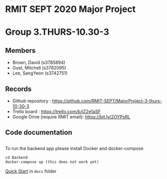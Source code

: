 # RMIT SEPT 2020 Major Project

# Group 3.THURS-10.30-3

## Members
* Brown, David (s3785894)
* Gust, Mitchell (s3782095)
* Lee, SangYeon (s3742751)

## Records

* Github repository : https://github.com/RMIT-SEPT/MajorProject-3-thurs-10-30-3
* Trello board : https://trello.com/b/jZ2e1aSF
* Google Drive (require RMIT email): https://bit.ly/2OYPsRL

## Code documentation
##
To run the backend app please install Docker and docker-compose
```
cd Backend
docker-compose up (this does not work yet)
```

[Quick Start](/docs/README.md) in `docs` folder
